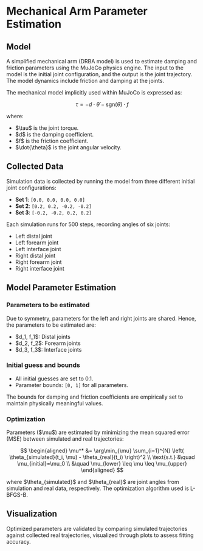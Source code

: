 # Mechanical Arm Parameter Estimation

## Model

A simplified mechanical arm (DRBA model) is used to estimate damping and friction parameters using the MuJoCo physics engine. The input to the model is the initial joint configuration, and the output is the joint trajectory. The model dynamics include friction and damping at the joints.

The mechanical model implicitly used within MuJoCo is expressed as:

$$
\tau = -d \cdot \dot{\theta} - \text{sgn}(\dot{\theta}) \cdot f
$$

where:

* \$\tau\$ is the joint torque.
* \$d\$ is the damping coefficient.
* \$f\$ is the friction coefficient.
* \$\dot{\theta}\$ is the joint angular velocity.

## Collected Data

Simulation data is collected by running the model from three different initial joint configurations:

* **Set 1**: `[0.0, 0.0, 0.0, 0.0]`
* **Set 2**: `[0.2, 0.2, -0.2, -0.2]`
* **Set 3**: `[-0.2, -0.2, 0.2, 0.2]`

Each simulation runs for 500 steps, recording angles of six joints:

* Left distal joint
* Left forearm joint
* Left interface joint
* Right distal joint
* Right forearm joint
* Right interface joint

## Model Parameter Estimation

### Parameters to be estimated

Due to symmetry, parameters for the left and right joints are shared. Hence, the parameters to be estimated are:

* \$d\_1, f\_1\$: Distal joints
* \$d\_2, f\_2\$: Forearm joints
* \$d\_3, f\_3\$: Interface joints

### Initial guess and bounds

* All initial guesses are set to 0.1.
* Parameter bounds: `[0, 1]` for all parameters.

The bounds for damping and friction coefficients are empirically set to maintain physically meaningful values.

### Optimization

Parameters (\$\mu\$) are estimated by minimizing the mean squared error (MSE) between simulated and real trajectories:

$$
\begin{aligned}
\mu^* &= \arg\min_{\mu} \sum_{i=1}^{N} \left( \theta_{simulated}(t_i, \mu) - \theta_{real}(t_i) \right)^2 \\
\text{s.t.} &\quad \mu_{initial}=\mu_0 \\
&\quad \mu_{lower} \leq \mu \leq \mu_{upper}
\end{aligned}
$$

where \$\theta\_{simulated}\$ and \$\theta\_{real}\$ are joint angles from simulation and real data, respectively. The optimization algorithm used is L-BFGS-B.

## Visualization

Optimized parameters are validated by comparing simulated trajectories against collected real trajectories, visualized through plots to assess fitting accuracy.

